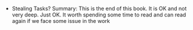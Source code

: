-   Stealing Tasks?
Summary:
This is the end of this book. It is OK and not very deep. Just OK. It worth spending some time to read and can read again if we face some issue in the work